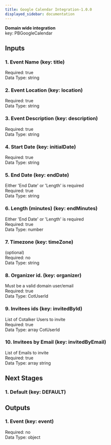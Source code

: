 ```yaml
---  
title: Google Calendar Integration-1.0.0  
displayed_sidebar: documentation  
---  
```

  
**Domain wide integration**  
key: PBGoogleCalendar  
## Inputs  
### 1. Event Name (key: title)  
  
Required: true  
Data Type: string   
### 2. Event Location (key: location)  
  
Required: true  
Data Type: string   
### 3. Event Description (key: description)  
  
Required: true  
Data Type: string   
### 4. Start Date (key: initialDate)  
  
Required: true  
Data Type: string   
### 5. End Date (key: endDate)  
Either 'End Date' or 'Length' is required  
Required: true  
Data Type: string   
### 6. Length (minutes) (key: endMinutes)  
Either 'End Date' or 'Length' is required  
Required: true  
Data Type: number   
### 7. Timezone (key: timeZone)  
(optional)  
Required: no  
Data Type: string   
### 8. Organizer id. (key: organizer)  
Must be a valid domain user/email  
Required: true  
Data Type: CotUserId   
### 9. Invitees ids (key: invitedById)  
List of Cotalker Users to invite  
Required: true  
Data Type: array CotUserId  
### 10. Invitees by Email (key: invitedByEmail)  
List of Emails to invite  
Required: true  
Data Type: array string  
## Next Stages  
### 1. Default (key: DEFAULT)  
  
## Outputs  
### 1. Event (key: event)  
  
Required: no  
Data Type: object 
